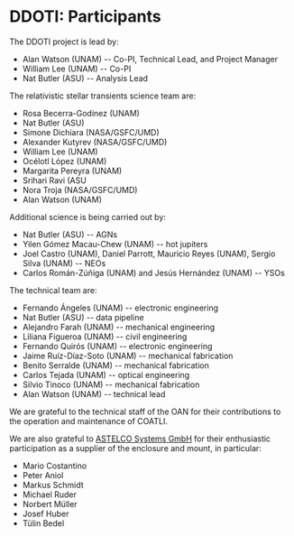 # DDOTI: Participants

The DDOTI project is lead by:

* Alan Watson (UNAM) -- Co-PI, Technical Lead, and Project Manager
* William Lee (UNAM) -- Co-PI
* Nat Butler (ASU) -- Analysis Lead

The relativistic stellar transients science team are:

* Rosa Becerra-Godínez (UNAM)
* Nat Butler (ASU)
* Simone Dichiara (NASA/GSFC/UMD)
* Alexander Kutyrev (NASA/GSFC/UMD)
* William Lee (UNAM)
* Océlotl López (UNAM)
* Margarita Pereyra (UNAM)
* Srihari Ravi (ASU
* Nora Troja (NASA/GSFC/UMD)
* Alan Watson (UNAM)

Additional science is being carried out by:

* Nat Butler (ASU) -- AGNs
* Yilen Gómez Macau-Chew (UNAM) -- hot jupiters
* Joel Castro (UNAM), Daniel Parrott, Mauricio Reyes (UNAM), Sergio Silva (UNAM) -- NEOs
* Carlos Román-Zúñiga (UNAM) and Jesús Hernández (UNAM) -- YSOs

The technical team are:

* Fernando Ángeles (UNAM) -- electronic engineering
* Nat Butler (ASU) -- data pipeline
* Alejandro Farah (UNAM) -- mechanical engineering
* Liliana Figueroa (UNAM) -- civil engineering
* Fernando Quirós (UNAM) -- electronic engineering
* Jaime Ruíz-Díaz-Soto (UNAM) -- mechanical fabrication
* Benito Serralde (UNAM) -- mechanical fabrication
* Carlos Tejada (UNAM) -- optical engineering
* Silvio Tinoco (UNAM) -- mechanical fabrication
* Alan Watson (UNAM) -- technical lead

We are grateful to the technical staff of the OAN for their
contributions to the operation and maintenance of COATLI.

We are also grateful to [ASTELCO Systems GmbH](http://www.astelco.com) for their
enthusiastic participation as a supplier of the enclosure and mount, in
particular:

* Mario Costantino
* Peter Aniol
* Markus Schmidt
* Michael Ruder
* Norbert Müller
* Josef Huber
* Tülin Bedel

